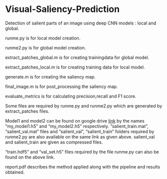 # Visual-Saliency-Prediction
Detection of salient parts of an image using deep CNN models : local and global.

runme.py is for local model creation.

runme2.py is for global model creation.

extract_patches_global.m is for creating trainingdata for global model.

extract_patches_local.m is for creating training data for local model.

generate.m is for creating the saliency map.

final_image.m is for post_processing the saliency map.

evaluate_metrics is for calculating precision,recall and F1 score.

Some files are required by runme.py and runme2.py which are generated by extract_patches files.

Model1 and model2 can be found on google drive [link](https://drive.google.com/drive/folders/0ByH94llR11IxU0RnS0luZnNfWUk?resourcekey=0-IXZNSqy5_VrBf6scyftQMQ&usp=sharing) by the names “my_model1.h5” and “my_model2.h5” respectively.
“salient_train.mat”, “salient_val.mat” files and “salient_val”, “salient_train” folders required by runme2.py are also available on the same link as given above. salient_val and salient_train are given as compressed files.

“train.hdf5” and “val_set.h5” files required by the file runme.py can also be found on the above link.

report.pdf describes the method applied along with the pipeline and results obtained.

